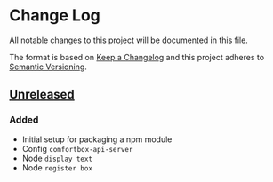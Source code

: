 # Change Log
All notable changes to this project will be documented in this file.

The format is based on [Keep a Changelog](http://keepachangelog.com/)
and this project adheres to [Semantic Versioning](http://semver.org/).

## [Unreleased]
### Added
- Initial setup for packaging a npm module
- Config `comfortbox-api-server`
- Node `display text`
- Node `register box`

[Unreleased]: https://github.com/dwettstein/node-red-contrib-comfortbox/compare/master...HEAD
